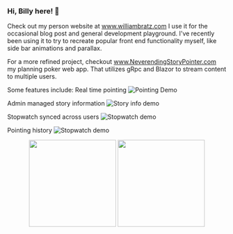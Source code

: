 ### Hi, Billy here! 👋

Check out my person website at www.williambratz.com I use it for the occasional blog post and general development playground. I've recently been using it to try to recreate popular front end functionality myself, like side bar animations and parallax. 

For a more refined project, checkout www.NeverendingStoryPointer.com my planning poker web app. That utilizes gRpc and Blazor to stream content to multiple users.

Some features include:
  Real time pointing
  ![Pointing Demo](https://imgur.com/LZgro6A)
  
  Admin managed story information
  ![Story info demo](https://imgur.com/WUQI4uB)
  
  Stopwatch synced across users
  ![Stopwatch demo](https://imgur.com/fHnlJi7)
  
  Pointing history
  ![Stopwatch demo](https://imgur.com/4ih5pDy)

<p align="center">
  <img height="200"  src="https://github-readme-stats.vercel.app/api/top-langs/?username=wbratz&&custom_title=Languages&hide=Assembly,Java,SqlPL&bg_color=202020&title_color=steelblue&text_color=fff" />
  <img height="200" src="https://github-readme-stats.vercel.app/api?username=wbratz&custom_title=My%20Stats&bg_color=202020&title_color=steelblue&text_color=fff&show_icons=true&icon_color=2787db" />
</p>

<!--
**wbratz/wbratz** is a ✨ _special_ ✨ repository because its `README.md` (this file) appears on your GitHub profile.

Here are some ideas to get you started:

- 🔭 I’m currently working on ...
- 🌱 I’m currently learning ...
- 👯 I’m looking to collaborate on ...
- 🤔 I’m looking for help with ...
- 💬 Ask me about ...
- 📫 How to reach me: ...
- 😄 Pronouns: ...
- ⚡ Fun fact: ...
-->
